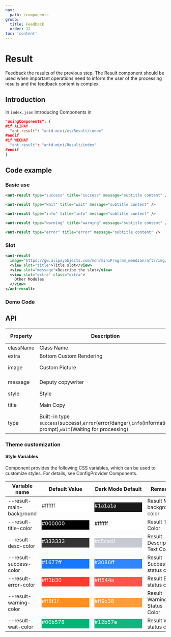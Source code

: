 ```yaml
---
nav:
  path: /components
group:
  title: Feedback
  order: 12
toc: 'content'
---
```


# Result

Feedback the results of the previous step. The Result component should be used when important operations need to inform the user of the processing results and the feedback content is complex.

## Introduction

In `index.json` Introducing Components in

```json
"usingComponents": {
#if ALIPAY
  "ant-result": "antd-mini/es/Result/index"
#endif
#if WECHAT
  "ant-result": "antd-mini/Result/index"
#endif
}
```

## Code example

### Basic use

```xml
<ant-result type="success" title="success" message="subtitle content" />

<ant-result type="wait" title="wait" message="subtitle content" />

<ant-result type="info" title="info" message="subtitle content" />

<ant-result type="warning" title="warning" message="subtitle content" />

<ant-result type="error" title="error" message="subtitle content" />
```

### Slot

```xml
<ant-result
  image="https://gw.alipayobjects.com/mdn/miniProgram_mendian/afts/img/A*wiFYTo5I0m8AAAAAAAAAAABjAQAAAQ/original">
  <view slot="title">Title slot</view>
  <view slot="message">Describe the slot</view>
  <view slot="extra" class="extra">
    Other Modules
  </view>
</ant-result>
```

### Demo Code

<code src='../../demo/pages/Result/index'></code>

## API

| Property      | Description                                                                                     | Type           | Default Value |
| --------- | ---------------------------------------------------------------------------------------- | -------------- | ------ |
| className | Class Name                                                                                     | string         | -      |
| extra     | Bottom Custom Rendering                                                                           | slot           | -      |
| image     | Custom Picture                                                                               | string \| slot | -      |
| message   | Deputy copywriter                                                                                   | string \| slot | -      |
| style     | Style                                                                                     | string         | -      |
| title     | Main Copy                                                                                   | string \| slot | -      |
| type      | Built-in type `success`(success),`error`(error/danger),`info`(information prompt),`wait`(Waiting for processing) | string         | -      |

### Theme customization

#### Style Variables

Component provides the following CSS variables, which can be used to customize styles. For details, see ConfigProvider Components.

| Variable name                   | Default Value                                                                                            | Dark Mode Default                                                                                    | Remarks                |
| ------------------------ | ------------------------------------------------------------------------------------------------- | ------------------------------------------------------------------------------------------------- | ------------------- |
| --result-main-background | <div style="width: 150px; height: 30px; background-color: #ffffff; color: #333333;">#ffffff</div> | <div style="width: 150px; height: 30px; background-color: #1a1a1a; color: #ffffff;">#1a1a1a</div> | Result Main background color   |
| --result-title-color     | <div style="width: 150px; height: 30px; background-color: #000000; color: #ffffff;">#000000</div> | <div style="width: 150px; height: 30px; background-color: #ffffff; color: #000000;">#ffffff</div> | Result Title Color     |
| --result-desc-color      | <div style="width: 150px; height: 30px; background-color: #333333; color: #ffffff;">#333333</div> | <div style="width: 150px; height: 30px; background-color: #c5cad1; color: #ffffff;">#c5cad1</div> | Result Description Text Color |
| --result-success-color   | <div style="width: 150px; height: 30px; background-color: #1677ff; color: #ffffff;">#1677ff</div> | <div style="width: 150px; height: 30px; background-color: #3086ff; color: #ffffff;">#3086ff</div> | Result Success status color |
| --result-error-color     | <div style="width: 150px; height: 30px; background-color: #ff3b30; color: #ffffff;">#ff3b30</div> | <div style="width: 150px; height: 30px; background-color: #ff544a; color: #ffffff;">#ff544a</div> | Result Error status color |
| --result-warning-color   | <div style="width: 150px; height: 30px; background-color: #ff8f1f; color: #ffffff;">#ff8f1f</div> | <div style="width: 150px; height: 30px; background-color: #ff9c38; color: #ffffff;">#ff9c38</div> | Result Warning Status Color |
| --result-wait-color      | <div style="width: 150px; height: 30px; background-color: #00b578; color: #ffffff;">#00b578</div> | <div style="width: 150px; height: 30px; background-color: #12b57e; color: #ffffff;">#12b57e</div> | Result Wait status color |
